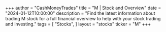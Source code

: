 +++
author = "CashMoneyTrades"
title = "M | Stock and Overview"
date = "2024-01-12T10:00:00"
description = "Find the latest information about trading M stock for a full financial overview to help with your stock trading and investing."
tags = [
   "Stocks",
]
layout = "stocks"
ticker = "M"
+++
